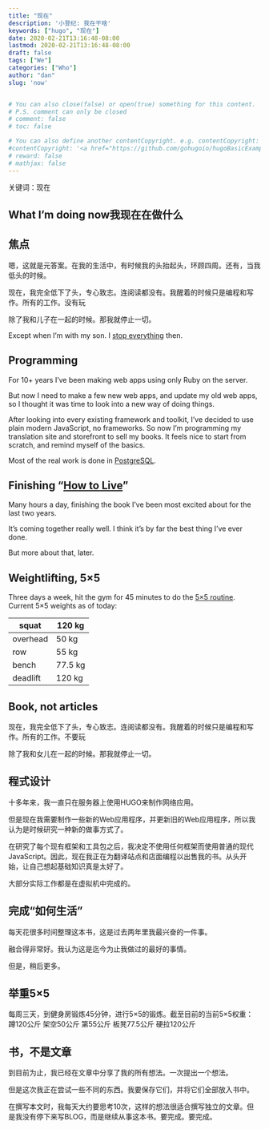 ```yaml
---
title: "现在"
description: '小登纪: 我在干啥'
keywords: ["hugo", "现在"]
date: 2020-02-21T13:16:48-08:00
lastmod: 2020-02-21T13:16:48-08:00
draft: false
tags: ["We"]
categories: ["Who"]
author: "dan"
slug: 'now'


# You can also close(false) or open(true) something for this content.
# P.S. comment can only be closed
# comment: false
# toc: false

# You can also define another contentCopyright. e.g. contentCopyright: "This is another copyright."
#contentCopyright: '<a href="https://github.com/gohugoio/hugoBasicExample" rel="noopener" target="_blank">See origin</a>'
# reward: false
# mathjax: false
---
```

关键词：现在

## What I’m doing now我现在在做什么

## 焦点

嗯，这就是元答案。在我的生活中，有时候我的头抬起头，环顾四周。还有，当我低头的时候。

现在，我完全低下了头，专心致志。连阅读都没有。我醒着的时候只是编程和写作。所有的工作。没有玩

除了我和儿子在一起的时候。那我就停止一切。

Except when I’m with my son. I [stop everything](https://sivers.org/dw) then.

## Programming

For 10+ years I’ve been making web apps using only Ruby on the server.

But now I need to make a few new web apps, and update my old web  apps,  so I thought it was time to look into a new way of doing things.

After looking into every existing framework and toolkit, I’ve decided to use plain modern JavaScript, no frameworks. So now I’m programming  my translation site and storefront to sell my books. It feels nice to  start from scratch, and remind myself of the basics.

Most of the real work is done in [PostgreSQL](https://sivers.org/pg).

## Finishing “[How to Live](https://sivers.org/h)”

Many hours a day, finishing the book I’ve been most excited about for the last two years.

It’s coming together really well. I think it’s by far the best thing I’ve ever done.

But more about that, later.

## Weightlifting, 5×5

Three days a week, hit the gym for 45 minutes to do the [5×5 routine](https://www.bodybuilding.com/content/is-stronglifts-5x5-the-right-training-program-for-you.html).  Current 5×5 weights as of today:

| squat    | 120 kg  |
| -------- | ------- |
| overhead | 50 kg   |
| row      | 55 kg   |
| bench    | 77.5 kg |
| deadlift | 120 kg  |

## Book, not articles


现在，我完全低下了头，专心致志。连阅读都没有。我醒着的时候只是编程和写作。所有的工作。不要玩

除了我和女儿在一起的时候。那我就停止一切。

## 程式设计

十多年来，我一直只在服务器上使用HUGO来制作网络应用。

但是现在我需要制作一些新的Web应用程序，并更新旧的Web应用程序，所以我认为是时候研究一种新的做事方式了。

在研究了每个现有框架和工具包之后，我决定不使用任何框架而使用普通的现代JavaScript。因此，现在我正在为翻译站点和店面编程以出售我的书。从头开始，让自己想起基础知识真是太好了。

大部分实际工作都是在虚拟机中完成的。

## 完成“如何生活”

每天花很多时间整理这本书，这是过去两年里我最兴奋的一件事。

融合得非常好。我认为这是迄今为止我做过的最好的事情。

但是，稍后更多。

## 举重5×5

每周三天，到健身房锻炼45分钟，进行5×5的锻炼。截至目前的当前5×5权重：
蹲120公斤
架空50公斤
第55公斤
板凳77.5公斤
硬拉120公斤

## 书，不是文章

到目前为止，我已经在文章中分享了我的所有想法。一次提出一个想法。

但是这次我正在尝试一些不同的东西。我要保存它们，并将它们全部放入书中。

在撰写本文时，我每天大约要思考10次，这样的想法很适合撰写独立的文章。但是我没有停下来写BLOG，而是继续从事这本书。要完成。要完成。